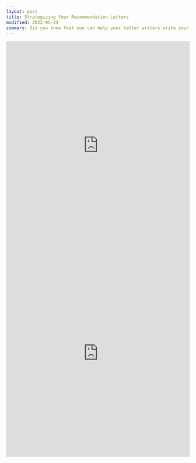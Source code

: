 ```yaml
---
layout: post
title: Strategizing Your Recommendation Letters
modified: 2022-05-24
summary: Did you know that you can help your letter writers write your letters? Presented at DivE In 2021.
---
```

<style>
.responsive-wrap iframe{ max-width: 100%;}
</style>
<div class="responsive-wrap">
    <iframe width="960" height="569" src="https://www.youtube.com/embed/RiiIE7-ZYt4" title="YouTube video player" frameborder="0" allow="accelerometer; autoplay; clipboard-write; encrypted-media; gyroscope; picture-in-picture" allowfullscreen style="display: block; margin: 0 auto;"></iframe>
</div>

<div class="responsive-wrap">
<!-- this is the embed code provided by Google -->
    <iframe src="https://docs.google.com/presentation/d/e/2PACX-1vT_7nS_OGkjMCxc-53pSwxXO8dxI17pNf5VJFJ2mW6rDGCCQwQwWalFNZ7oNwRaLkUoDIOso3QS8L2-/embed?start=false&loop=false&delayms=3000" frameborder="0" width="960" height="569" allowfullscreen="true" mozallowfullscreen="true" webkitallowfullscreen="true"></iframe>
</div>
<!-- Google embed ends -->